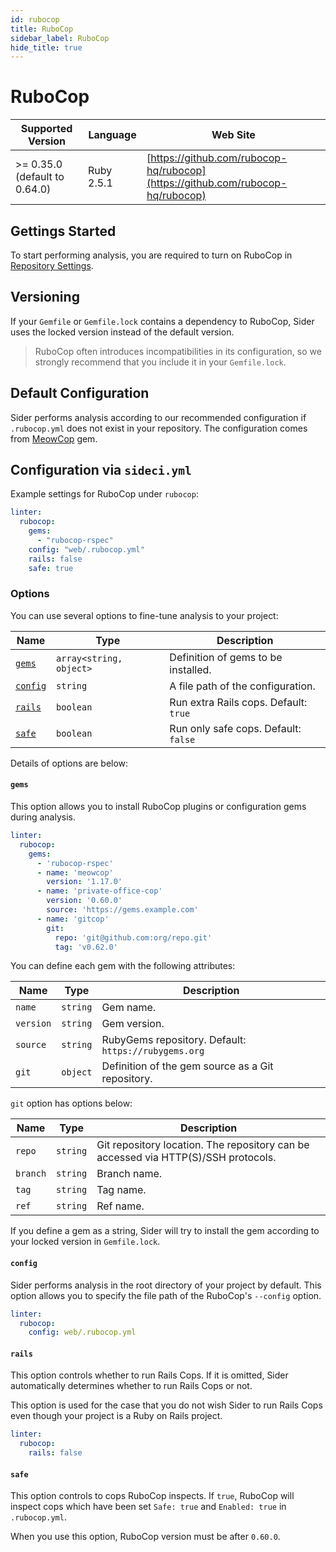 ```yaml
---
id: rubocop
title: RuboCop
sidebar_label: RuboCop
hide_title: true
---
```


# RuboCop

| Supported Version | Language | Web Site |
| ----------------- | -------- | -------- |
| >= 0.35.0 (default to 0.64.0) | Ruby 2.5.1 | [https://github.com/rubocop-hq/rubocop](https://github.com/rubocop-hq/rubocop) |

## Gettings Started

To start performing analysis, you are required to turn on RuboCop in [Repository Settings](../../getting-started/repository-settings.md).

## Versioning

If your `Gemfile` or `Gemfile.lock` contains a dependency to RuboCop, Sider uses the locked version instead of the default version.

> RuboCop often introduces incompatibilities in its configuration, so we strongly recommend that you include it in your `Gemfile.lock`.

## Default Configuration

Sider performs analysis according to our recommended configuration if `.rubocop.yml` does not exist in your repository. The configuration comes from [MeowCop](https://github.com/sider/meowcop) gem.

## Configuration via `sideci.yml`

Example settings for RuboCop under `rubocop`:

```yaml:sideci.yml
linter:
  rubocop:
    gems:
      - "rubocop-rspec"
    config: "web/.rubocop.yml"
    rails: false
    safe: true
```

### Options

You can use several options to fine-tune analysis to your project:

| Name | Type | Description |
| ---- | ---- | ----------- |
| [`gems`](#gems) | `array<string, object>` | Definition of gems to be installed. |
| [`config`](#config) | `string` | A file path of the configuration. |
| [`rails`](#rails) | `boolean` | Run extra Rails cops. Default: `true` |
| [`safe`](#safe) | `boolean` | Run only safe cops. Default: `false` |

Details of options are below:

#### `gems`

This option allows you to install RuboCop plugins or configuration gems during analysis.

```yaml:sideci.yml
linter:
  rubocop:
    gems:
      - 'rubocop-rspec'
      - name: 'meowcop'
        version: '1.17.0'
      - name: 'private-office-cop'
        version: '0.60.0'
        source: 'https://gems.example.com'
      - name: 'gitcop'
        git:
          repo: 'git@github.com:org/repo.git'
          tag: 'v0.62.0'
```

You can define each gem with the following attributes:

| Name | Type | Description |
| ---- | ---- | ----------- |
| `name` | `string` | Gem name. |
| `version` | `string` | Gem version. |
| `source` | `string` | RubyGems repository. Default: `https://rubygems.org` |
| `git` | `object` | Definition of the gem source as a Git repository. |

`git` option has options below:

| Name | Type | Description |
| ---- | ---- | ----------- |
| `repo` | `string` | Git repository location. The repository can be accessed via HTTP(S)/SSH protocols. |
| `branch` | `string` | Branch name. |
| `tag` | `string` | Tag name. |
| `ref` | `string` | Ref name. |

If you define a gem as a string, Sider will try to install the gem according to your locked version in `Gemfile.lock`.

#### `config`

Sider performs analysis in the root directory of your project by default. This option allows you to specify the file path of the RuboCop's `--config` option.

```yaml:sideci.yml
linter:
  rubocop:
    config: web/.rubocop.yml
```

#### `rails`

This option controls whether to run Rails Cops. If it is omitted, Sider automatically determines whether to run Rails Cops or not.

This option is used for the case that you do not wish Sider to run Rails Cops even though your project is a Ruby on Rails project.

```yaml:sideci.yml
linter:
  rubocop:
    rails: false
```

#### `safe`

This option controls to cops RuboCop inspects. If `true`, RuboCop will inspect cops which have been set `Safe: true` and `Enabled: true` in `.rubocop.yml`.

When you use this option, RuboCop version must be after `0.60.0`.
